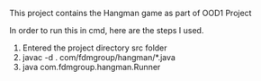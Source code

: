 This project contains the Hangman game as part of OOD1 Project 

In order to run this in cmd, here are the steps I used.
1) Entered the project directory src folder 
2) javac -d . com/fdmgroup/hangman/*.java
3) java com.fdmgroup.hangman.Runner
